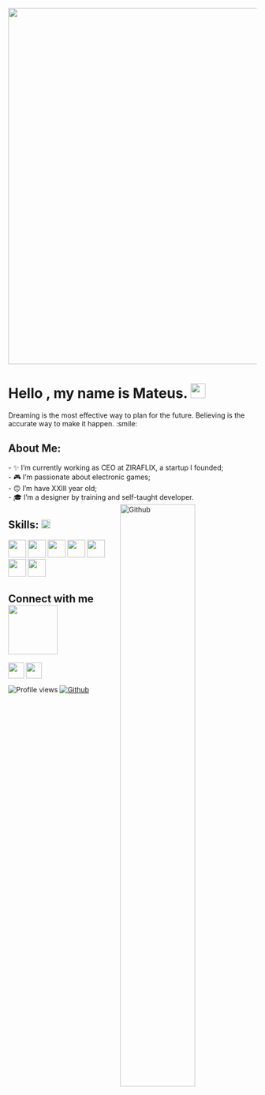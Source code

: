 <p align="center">
    <img width="722" src="https://cdn.discordapp.com/attachments/917183221375049728/945738819527909386/background.png">
</p>

<h1> Hello <developers/>, my name is Mateus. <img src = "https://raw.githubusercontent.com/MartinHeinz/MartinHeinz/master/wave.gif" width = 30px> </h1>
    <p align='center'>
</p>

<div size='20px'>Dreaming is the most effective way to plan for the future. Believing is the accurate way to make it happen. :smile: 
</div>

<h2> About Me:</h2>
- ✨ I’m currently working as CEO at ZIRAFLIX, a startup I founded; <br>
- 🎮 I’m passionate about electronic games;<br>
- 🙃 I’m have XXIII year old;<br>
- 🎓 I’m a designer by training and self-taught developer.<br>


<img width="55%" align="right" alt="Github" src="https://raw.githubusercontent.com/onimur/.github/master/.resources/git-header.svg" />

<h2> Skills: <img src = "https://media2.giphy.com/media/QssGEmpkyEOhBCb7e1/giphy.gif?cid=ecf05e47a0n3gi1bfqntqmob8g9aid1oyj2wr3ds3mg700bl&rid=giphy.gif" width = 18px></h2>
<a href='https://github.com/MixZira'><img width ='36px' src='https://cdn.discordapp.com/attachments/917183221375049728/945747298485428384/html-5.png'></a>
<a href='https://github.com/MixZira'><img width ='36px' src ='https://cdn.discordapp.com/attachments/917183221375049728/945747297537511464/css.png'></a>
<a href='https://github.com/MixZira'><img width ='36px' src ='https://cdn.discordapp.com/attachments/917183221375049728/945747298930032730/javascript.png'></a>
<a href='https://github.com/MixZira'><img width ='36px' src ='https://cdn.discordapp.com/attachments/917183221375049728/945747299835998278/reagir.png'></a>
<a href='https://github.com/MixZira'><img width ='36px' src ='https://cdn.discordapp.com/attachments/917183221375049728/945747299378790460/nodejs.png'></a>
<a href='https://github.com/MixZira'><img width ='36px' src ='https://cdn.discordapp.com/attachments/917183221375049728/945747299198455859/mysql.png'></a>
<a href='https://github.com/MixZira'><img width='36px' src='https://upload.wikimedia.org/wikipedia/commons/thumb/c/cf/Lua-Logo.svg/1024px-Lua-Logo.svg.png'></a>

<h2> Connect with me <img src='https://raw.githubusercontent.com/ShahriarShafin/ShahriarShafin/main/Assets/handshake.gif' width="100px"> </h2>
<a href='https://www.linkedin.com/in/mateus-magalh%C3%A3es-00430720a/'><img width='32px' align='center' src="https://raw.githubusercontent.com/rahulbanerjee26/githubAboutMeGenerator/main/icons/linked-in-alt.svg"/></a> 
<a href='https://github.com/MixZira'><img width='32px' align='center' src="https://raw.githubusercontent.com/rahulbanerjee26/githubAboutMeGenerator/main/icons/github.svg"/></a>



![Profile views](https://visitor-badge.glitch.me/badge?page_id=MixZira.MixZira)
[![Github](https://img.shields.io/github/followers/MixZira?label=Follow&style=social)](https://github.com/MixZira)
